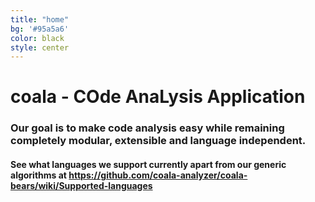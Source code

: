 ```yaml
---
title: "home"
bg: '#95a5a6'
color: black
style: center
---
```


# coala - COde AnaLysis Application

<script type="text/javascript" src="https://asciinema.org/a/42945.js" id="asciicast-42945" async></script>

### Our goal is to make code analysis easy while remaining completely modular, extensible and language independent.

#### See what languages we support currently apart from our generic algorithms at <https://github.com/coala-analyzer/coala-bears/wiki/Supported-languages>
